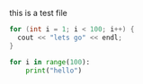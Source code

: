 this is a test file

```cpp
for (int i = 1; i < 100; i++) {
  cout << "lets go" << endl;
}
```

```python
for i in range(100):
    print("hello")
```

